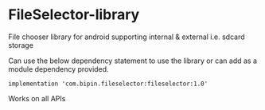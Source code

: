 # FileSelector-library
File chooser library for android supporting internal &amp; external i.e. sdcard storage

Can use the below dependency statement to use the library or can add as a module dependency provided.

`implementation 'com.bipin.fileselector:fileselector:1.0'`

Works on all APIs
